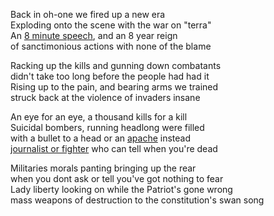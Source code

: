 Back in oh-one we fired up a new era   
Exploding onto the scene with the war on "terra"   
An [8 minute speech], and an 8 year reign  
of sanctimonious actions with none of the blame  

Racking up the kills and gunning down combatants  
didn't take too long before the people had had it  
Rising up to the pain, and bearing arms we trained  
struck back at the violence of invaders insane  

An eye for an eye,  a thousand kills for a kill  
Suicidal bombers, running headlong were filled  
with a bullet to a head or an [apache] instead  
[journalist or fighter] who can tell when you're dead  

Militaries morals panting bringing up the rear  
when you dont ask or tell you've got nothing to fear  
Lady liberty looking on while the Patriot's gone wrong  
mass weapons of destruction to the constitution's swan song

[8 minute speech]:https://www.youtube.com/watch?v=_CSPbzitPL8
[apache]:https://www.youtube.com/watch?v=PWK4yUV_V6c
[journalist or fighter]:https://www.youtube.com/watch?v=XCFqp8BNG9I
